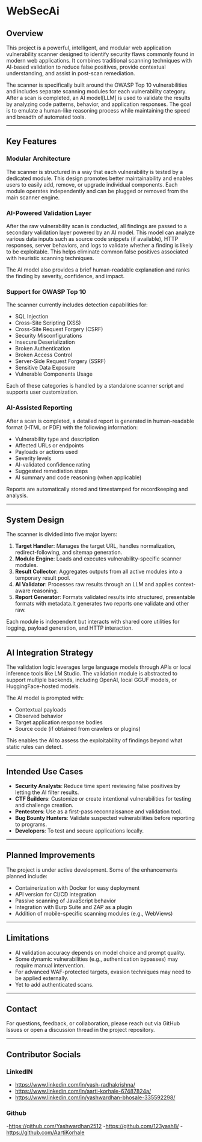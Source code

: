 # WebSecAi


## Overview

This project is a powerful, intelligent, and modular web application vulnerability scanner designed to identify security flaws commonly found in modern web applications. It combines traditional scanning techniques with AI-based validation to reduce false positives, provide contextual understanding, and assist in post-scan remediation.

The scanner is specifically built around the OWASP Top 10 vulnerabilities and includes separate scanning modules for each vulnerability category. After a scan is completed, an AI model[LLM] is used to validate the results by analyzing code patterns, behavior, and application responses. The goal is to emulate a human-like reasoning process while maintaining the speed and breadth of automated tools.

---

## Key Features

### Modular Architecture

The scanner is structured in a way that each vulnerability is tested by a dedicated module. This design promotes better maintainability and enables users to easily add, remove, or upgrade individual components. Each module operates independently and can be plugged or removed from the main scanner engine.

### AI-Powered Validation Layer

After the raw vulnerability scan is conducted, all findings are passed to a secondary validation layer powered by an AI model. This model can analyze various data inputs such as source code snippets (if available), HTTP responses, server behaviors, and logs to validate whether a finding is likely to be exploitable. This helps eliminate common false positives associated with heuristic scanning techniques.

The AI model also provides a brief human-readable explanation and ranks the finding by severity, confidence, and impact.

### Support for OWASP Top 10

The scanner currently includes detection capabilities for:

- SQL Injection
- Cross-Site Scripting (XSS)
- Cross-Site Request Forgery (CSRF)
- Security Misconfigurations
- Insecure Deserialization
- Broken Authentication
- Broken Access Control
- Server-Side Request Forgery (SSRF)
- Sensitive Data Exposure
- Vulnerable Components Usage

Each of these categories is handled by a standalone scanner script and supports user customization.

### AI-Assisted Reporting

After a scan is completed, a detailed report is generated in human-readable format (HTML or PDF) with the following information:

- Vulnerability type and description
- Affected URLs or endpoints
- Payloads or actions used
- Severity levels
- AI-validated confidence rating
- Suggested remediation steps
- AI summary and code reasoning (when applicable)

Reports are automatically stored and timestamped for recordkeeping and analysis.

---

## System Design

The scanner is divided into five major layers:

1. **Target Handler**: Manages the target URL, handles normalization, redirect-following, and sitemap generation.
2. **Module Engine**: Loads and executes vulnerability-specific scanner modules.
3. **Result Collector**: Aggregates outputs from all active modules into a temporary result pool.
4. **AI Validator**: Processes raw results through an LLM and applies context-aware reasoning.
5. **Report Generator**: Formats validated results into structured, presentable formats with metadata.It generates two reports one validate and other raw.

Each module is independent but interacts with shared core utilities for logging, payload generation, and HTTP interaction.

---

## AI Integration Strategy

The validation logic leverages large language models through APIs or local inference tools like LM Studio. The validation module is abstracted to support multiple backends, including OpenAI, local GGUF models, or HuggingFace-hosted models.

The AI model is prompted with:

- Contextual payloads
- Observed behavior
- Target application response bodies
- Source code (if obtained from crawlers or plugins)

This enables the AI to assess the exploitability of findings beyond what static rules can detect.

---

## Intended Use Cases

- **Security Analysts**: Reduce time spent reviewing false positives by letting the AI filter results.
- **CTF Builders**: Customize or create intentional vulnerabilities for testing and challenge creation.
- **Pentesters**: Use as a first-pass reconnaissance and validation tool.
- **Bug Bounty Hunters**: Validate suspected vulnerabilities before reporting to programs.
- **Developers**: To test and secure applications locally.

---

## Planned Improvements

The project is under active development. Some of the enhancements planned include:

- Containerization with Docker for easy deployment
- API version for CI/CD integration
- Passive scanning of JavaScript behavior
- Integration with Burp Suite and ZAP as a plugin
- Addition of mobile-specific scanning modules (e.g., WebViews)

---

## Limitations

- AI validation accuracy depends on model choice and prompt quality.
- Some dynamic vulnerabilities (e.g., authentication bypasses) may require manual intervention.
- For advanced WAF-protected targets, evasion techniques may need to be applied externally.
- Yet to add authenticated scans.

---

## Contact

For questions, feedback, or collaboration, please reach out via GitHub Issues or open a discussion thread in the project repository.

---
## Contributor Socials 

### LinkedIN 
- https://www.linkedin.com/in/yash-radhakrishna/
- https://www.linkedin.com/in/aarti-korhale-67487824a/
- https://www.linkedin.com/in/yashwardhan-bhosale-335592298/

### Github
-https://github.com/Yashwardhan2512
-https://github.com/123yash8/
-https://github.com/AartiKorhale



